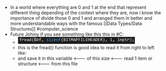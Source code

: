 - In a world where everything are 0 and 1 at the end that represent different thing depending of the context where they are, now i know the importance of divide those 0 and 1 and arranged them in better and more understandable ways with the famous [[Data Types/Data Structures]] #computer_science
- Future Johiny if you see something like this this in #C:
	- ![image.png](../assets/image_1643469572576_0.png)
	- this is the fread() function is good idea to read it from right to left like:
	- and save it in this variable <--- of this size <--- read 1 item or structure <--- from this file